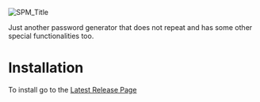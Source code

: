 ![SPM_Title](https://user-images.githubusercontent.com/74603055/130799157-71d86db8-6f12-4bac-ac34-89245d8f2d54.png)

Just another password generator that does not repeat and has some other special functionalities too. 

# Installation 
To install go to the [Latest Release Page](https://github.com/RefinedDev/Stask/releases)